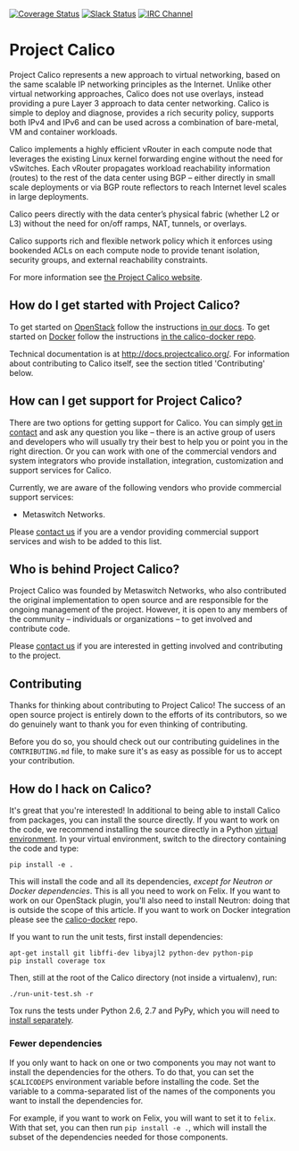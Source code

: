 [![Coverage Status](https://coveralls.io/repos/projectcalico/calico/badge.svg?branch=master&service=github)](https://coveralls.io/github/projectcalico/calico?branch=master)
[![Slack Status](https://calicousers-slackin.herokuapp.com/badge.svg)](https://calicousers-slackin.herokuapp.com)
[![IRC Channel](https://img.shields.io/badge/irc-%23calico-blue.svg)](https://kiwiirc.com/client/irc.freenode.net/#calico)
# Project Calico

Project Calico represents a new approach to virtual networking, based on the
same scalable IP networking principles as the Internet.  Unlike other virtual
networking approaches, Calico does not use overlays, instead providing a pure
Layer 3 approach to data center networking.  Calico is simple to deploy and
diagnose, provides a rich security policy, supports both IPv4 and IPv6 and can
be used across a combination of bare-metal, VM and container workloads.

Calico implements a highly efficient vRouter in each compute node that
leverages the existing Linux kernel forwarding engine without the need for
vSwitches. Each vRouter propagates workload reachability information (routes)
to the rest of the data center using BGP – either directly in small scale
deployments or via BGP route reflectors to reach Internet level scales in large
deployments.

Calico peers directly with the data center’s physical fabric (whether L2 or L3)
without the need for on/off ramps, NAT, tunnels, or overlays.

Calico supports rich and flexible network policy which it enforces using
bookended ACLs on each compute node to provide tenant isolation, security
groups, and external reachability constraints.

For more information see [the Project Calico website](http://www.projectcalico.org/learn/).

## How do I get started with Project Calico?

To get started on [OpenStack](http://www.openstack.org/) follow the
instructions [in our docs](http://docs.projectcalico.org/en/latest/openstack.html).
To get started on [Docker](http://www.docker.com/) follow the instructions
[in the calico-docker repo](https://github.com/projectcalico/calico-docker/blob/master/README.md).

Technical documentation is at <http://docs.projectcalico.org/>. For
information about contributing to Calico itself, see the section titled
'Contributing' below.

## How can I get support for Project Calico?

There are two options for getting support for Calico. You can simply
[get in contact](http://www.projectcalico.org/contact/) and ask any question
you like – there is an active group of users and developers who will usually
try their best to help you or point you in the right direction. Or you can work
with one of the commercial vendors and system integrators who provide
installation, integration, customization and support services for Calico.

Currently, we are aware of the following vendors who provide commercial support
services:

- Metaswitch Networks.

Please [contact us](http://www.projectcalico.org/contact/) if you are a
vendor providing commercial support services and wish to be added to this list.

## Who is behind Project Calico?

Project Calico was founded by Metaswitch Networks, who also contributed the
original implementation to open source and are responsible for the ongoing
management of the project. However, it is open to any members of the community
– individuals or organizations – to get involved and contribute code.

Please [contact us](http://www.projectcalico.org/contact/) if you are
interested in getting involved and contributing to the project.

## Contributing

Thanks for thinking about contributing to Project Calico! The success of an
open source project is entirely down to the efforts of its contributors, so we
do genuinely want to thank you for even thinking of contributing.

Before you do so, you should check out our contributing guidelines in the
`CONTRIBUTING.md` file, to make sure it's as easy as possible for us to accept
your contribution.

## How do I hack on Calico?

It's great that you're interested! In additional to being able to install
Calico from packages, you can install the source directly. If you want to work
on the code, we recommend installing the source directly in a Python
[virtual environment](http://docs.python-guide.org/en/latest/dev/virtualenvs/).
In your virtual environment, switch to the directory containing the code and
type:

    pip install -e .

This will install the code and all its dependencies, *except for Neutron or
Docker dependencies*. This is all you need to work on Felix. If you want to
work on our OpenStack plugin, you'll also need to install Neutron: doing that
is outside the scope of this article.  If you want to work on Docker
integration please see the
[calico-docker](https://github.com/projectcalico/calico-docker) repo.

If you want to run the unit tests, first install dependencies:

    apt-get install git libffi-dev libyajl2 python-dev python-pip
    pip install coverage tox

Then, still at the root of the Calico directory (not inside a virtualenv), run:

    ./run-unit-test.sh -r

Tox runs the tests under Python 2.6, 2.7 and PyPy, which you will need to [install separately](http://pypy.readthedocs.org/en/latest/install.html).

### Fewer dependencies

If you only want to hack on one or two components you may not want to install
the dependencies for the others. To do that, you can set the `$CALICODEPS`
environment variable before installing the code. Set the variable to a
comma-separated list of the names of the components you want to install the
dependencies for.

For example, if you want to work on Felix, you will want to set it to `felix`.
With that set, you can then run `pip install -e .`, which will install the
subset of the dependencies needed for those components.
